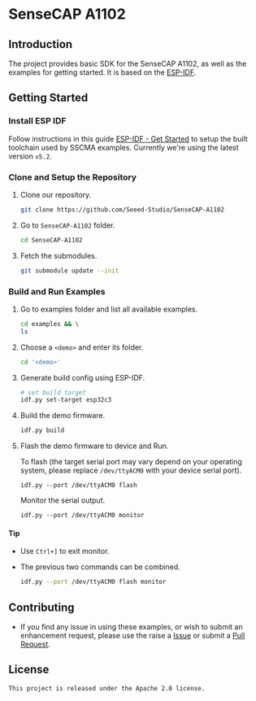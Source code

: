 # SenseCAP A1102

## Introduction

The project provides basic SDK for the SenseCAP A1102, as well as the examples for getting started. It is based on the [ESP-IDF](https://github.com/espressif/esp-idf).


## Getting Started

### Install ESP IDF

Follow instructions in this guide
[ESP-IDF - Get Started](https://docs.espressif.com/projects/esp-idf/en/latest/get-started/index.html)
to setup the built toolchain used by SSCMA examples. Currently we're using the latest version `v5.2`.

### Clone and Setup the Repository

1. Clone our repository.

    ```sh
    git clone https://github.com/Seeed-Studio/SenseCAP-A1102
    ```

2. Go to `SenseCAP-A1102` folder.

    ```sh
    cd SenseCAP-A1102
    ```

3. Fetch the submodules.

    ```sh
    git submodule update --init
    ```

### Build and Run Examples

1. Go to examples folder and list all available examples.

    ```sh
    cd examples && \
    ls
    ```

2. Choose a `<demo>` and enter its folder.

    ```sh
    cd '<demo>'
    ```

3. Generate build config using ESP-IDF.

    ```sh
    # set build target
    idf.py set-target esp32c3
    ```

4. Build the demo firmware.

    ```sh
    idf.py build
    ```

5. Flash the demo firmware to device and Run.

    To flash (the target serial port may vary depend on your operating system, please replace `/dev/ttyACM0` with your device serial port).

    ```
    idf.py --port /dev/ttyACM0 flash
    ```

    Monitor the serial output.

    ```
    idf.py --port /dev/ttyACM0 monitor
    ```

#### Tip

- Use `Ctrl+]` to exit monitor.

- The previous two commands can be combined.

    ```sh
    idf.py --port /dev/ttyACM0 flash monitor
    ```




## Contributing

- If you find any issue in using these examples, or wish to submit an enhancement request, please use the raise a [Issue](https://github.com/Seeed-Studio/SenseCAP-A1102/issues) or submit a [Pull Request](https://github.com/Seeed-Studio/SenseCAP-A1102/pulls).


## License

```
This project is released under the Apache 2.0 license.
```

